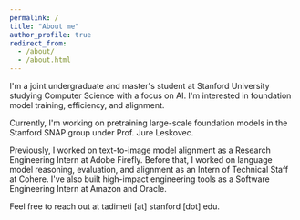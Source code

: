 ```yaml
---
permalink: /
title: "About me"
author_profile: true
redirect_from: 
  - /about/
  - /about.html
---
```


I'm a joint undergraduate and master's student at Stanford University studying Computer Science with a focus on AI. I'm interested in foundation model training, efficiency, and alignment. 

Currently, I'm working on pretraining large-scale foundation models in the Stanford SNAP group under Prof. Jure Leskovec. 

Previously, I worked on text-to-image model alignment as a Research Engineering Intern at Adobe Firefly. Before that, I worked on language model reasoning, evaluation, and alignment as an Intern of Technical Staff at Cohere. I've also built high-impact engineering tools as a Software Engineering Intern at Amazon and Oracle. 

Feel free to reach out at tadimeti [at] stanford [dot] edu.